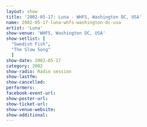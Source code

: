 ```yaml
---
layout: show
title: '2002-05-17: Luna - WHFS, Washington DC, USA'
name: 2002-05-17-luna-whfs-washington-dc-usa
artist: 'Luna'
show-venue: 'WHFS, Washington DC, USA'
show-setlist: [
  "Swedish Fish",
  "The Slow Song"
  ]
show-date: 2002-05-17
category: 2002
show-radio: Radio session
show-lastfm: 
show-cancelled: 
performers: 
facebook-event-url: 
show-poster-url: 
show-ticket-url: 
show-venue-website: 
show-additional: 
---
```



